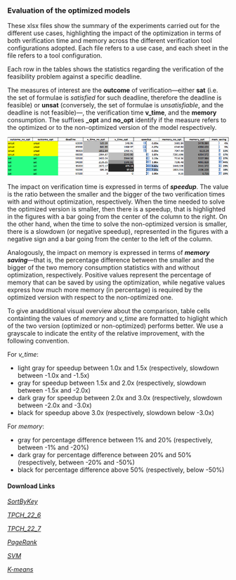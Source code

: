 ### Evaluation of the optimized models

These xlsx files show the summary of the experiments carried out for the different use cases, highlighting the impact of the optimization in terms of both verification time and memory across the different verification tool configurations adopted.
Each file refers to a use case, and each sheet in the file refers to a tool configuration.

Each row in the tables shows the statistics regarding the verification of the feasibility problem against a specific deadline. 

The measures of interest are the **outcome** of verification&mdash;either **sat** (i.e. the set of formulae is *satisfied* for such deadline, therefore the deadline is feasible) or **unsat** (conversely, the set of formulae is *unsatisfiable*, and the deadline is not feasible)&mdash;, the verification time **v_time**, and the **memory** consumption. 
The suffixes **_opt** and **no_opt** identify if the measure refers to the optimized or to the non-optimized version of the model respectively.

![sample table](https://github.com/deib-polimi/DAG-ver/blob/master/docs/pagerank_sample_table.png?raw=true)

The impact on verification time is expressed in terms of ***speedup***. The value is the ratio between the smaller and the bigger of the two verification times with and without optimization, respectively. When the time needed to solve the optimized version is smaller, then there is a speedup, that is highlighted in the figures with a bar going from the center of the column to the right. On the other hand,  when the time to solve the non-optimized version is smaller, there is a slowdown (or negative speedup), represented in the figures with a negative sign and a bar going from the center to the left of the column. 

Analogously, the impact on memory is expressed in terms of ***memory saving***&mdash;that is, the percentage difference between the smaller and the bigger of the two memory consumption statistics with and without optimization, respectively. 
Positive values represent the percentage of memory that can be saved by using the optimization, while negative values express how much more memory (in percentage) is required by the optimized version with respect to the non-optimized one. 


To give anadditional visual overview about the comparison, table cells containting the values of *memory* and *v_time* are formatted to higlight which of the two version (optimized or non-optimized) performs better. We use a grayscale to indicate the entity of the relative improvement, with the following convention.

For *v_time*:
- light gray for speedup between 1.0x and 1.5x (respectively, slowdown between -1.0x and -1.5x)
- gray for speedup between 1.5x and 2.0x (respectively, slowdown between -1.5x and -2.0x)
- dark gray for speedup between 2.0x and 3.0x (respectively, slowdown between -2.0x and -3.0x)
- black for speedup above 3.0x (respectively, slowdown below -3.0x)

For *memory*:
- gray for percentage difference between 1% and 20% (respectively, between -1% and -20%)
- dark gray for percentage difference between 20% and 50% (respectively, between -20% and -50%)
- black for percentage difference above 50% (respectively, below -50%)

#### Download Links

[*SortByKey*](https://github.com/deib-polimi/DAG-ver/blob/master/docs/sort_by_key.xlsx?raw=true)

[*TPCH_22_6*](https://github.com/deib-polimi/DAG-ver/blob/master/docs/tpch_22_6n.xlsx?raw=true)

[*TPCH_22_7*](https://github.com/deib-polimi/DAG-ver/blob/master/docs/tpch_22_7n.xlsx?raw=true)

[*PageRank*](https://github.com/deib-polimi/DAG-ver/blob/master/docs/pagerank.xlsx?raw=true)

[*SVM*](https://github.com/deib-polimi/DAG-ver/blob/master/docs/svm.xlsx?raw=true)

[*K-means*](https://github.com/deib-polimi/DAG-ver/blob/master/docs/kmeans.xlsx?raw=true)
